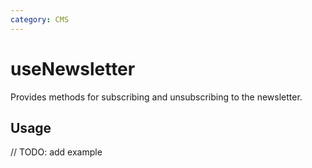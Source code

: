 ```yaml
---
category: CMS
---
```


# useNewsletter

Provides methods for subscribing and unsubscribing to the newsletter.

## Usage

// TODO: add example
